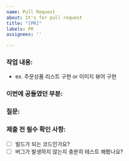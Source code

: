 ```yaml
---
name: Pull Request
about: It's for pull request
title: "[PR]"
labels: PR
assignees: ''

---
```


<!--
  더 나은 코드리뷰와 history 관리를 위해 아래 내용을 작성해 주세요.
-->

### 작업 내용:

<!-- 
  작업이 된 기능을 상세하게 적어주세요!
-->
- ex. 주문상품 리스트 구현 or 이미지 뷰어 구현

### 이번에 공들였던 부분:

<!--
  코드 리뷰에 참고할 만한 내용을 적어주세요.
  이번에 특정 부분들을 집중해서 작성하셨다면, 그 부분에 대해서 설명해주세요!
-->

### 질문:

<!--
  이번 작업을 하면서 가졌던 질문을 공유해주세요.
  어떤 질문이든지 좋습니다!
-->

### 제출 전 필수 확인 사항:

- [ ] 빌드가 되는 코드인가요? <!-- 빌드가 되지 않는 코드는 절대 merge 될 수 없습니다. -->
- [ ] 버그가 발생하지 않는지 충분히 테스트 해봤나요? <!-- 버그가 발생하는걸 알면서 QA를 넘기는건 매우 무책임한 행동입니다. -->

